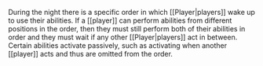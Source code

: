 During the night there is a specific order in which [[Player|players]] wake up to use their abilities. If a [[player]] can perform abilities from different positions in the order, then they must still perform both of their abilities in order and they must wait if any other [[Player|players]] act in between. Certain abilities activate passively, such as activating when another [[player]] acts and thus are omitted from the order.